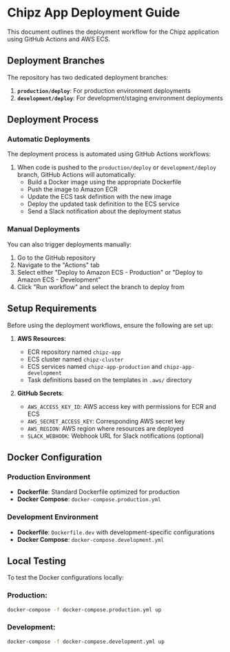 # Chipz App Deployment Guide

This document outlines the deployment workflow for the Chipz application using GitHub Actions and AWS ECS.

## Deployment Branches

The repository has two dedicated deployment branches:

1. **`production/deploy`**: For production environment deployments
2. **`development/deploy`**: For development/staging environment deployments

## Deployment Process

### Automatic Deployments

The deployment process is automated using GitHub Actions workflows:

1. When code is pushed to the `production/deploy` or `development/deploy` branch, GitHub Actions will automatically:
   - Build a Docker image using the appropriate Dockerfile
   - Push the image to Amazon ECR
   - Update the ECS task definition with the new image
   - Deploy the updated task definition to the ECS service
   - Send a Slack notification about the deployment status

### Manual Deployments

You can also trigger deployments manually:

1. Go to the GitHub repository
2. Navigate to the "Actions" tab
3. Select either "Deploy to Amazon ECS - Production" or "Deploy to Amazon ECS - Development"
4. Click "Run workflow" and select the branch to deploy from

## Setup Requirements

Before using the deployment workflows, ensure the following are set up:

1. **AWS Resources**:
   - ECR repository named `chipz-app`
   - ECS cluster named `chipz-cluster`
   - ECS services named `chipz-app-production` and `chipz-app-development`
   - Task definitions based on the templates in `.aws/` directory

2. **GitHub Secrets**:
   - `AWS_ACCESS_KEY_ID`: AWS access key with permissions for ECR and ECS
   - `AWS_SECRET_ACCESS_KEY`: Corresponding AWS secret key
   - `AWS_REGION`: AWS region where resources are deployed
   - `SLACK_WEBHOOK`: Webhook URL for Slack notifications (optional)

## Docker Configuration

### Production Environment

- **Dockerfile**: Standard Dockerfile optimized for production
- **Docker Compose**: `docker-compose.production.yml`

### Development Environment

- **Dockerfile**: `Dockerfile.dev` with development-specific configurations
- **Docker Compose**: `docker-compose.development.yml`

## Local Testing

To test the Docker configurations locally:

### Production:

```bash
docker-compose -f docker-compose.production.yml up
```

### Development:

```bash
docker-compose -f docker-compose.development.yml up
```